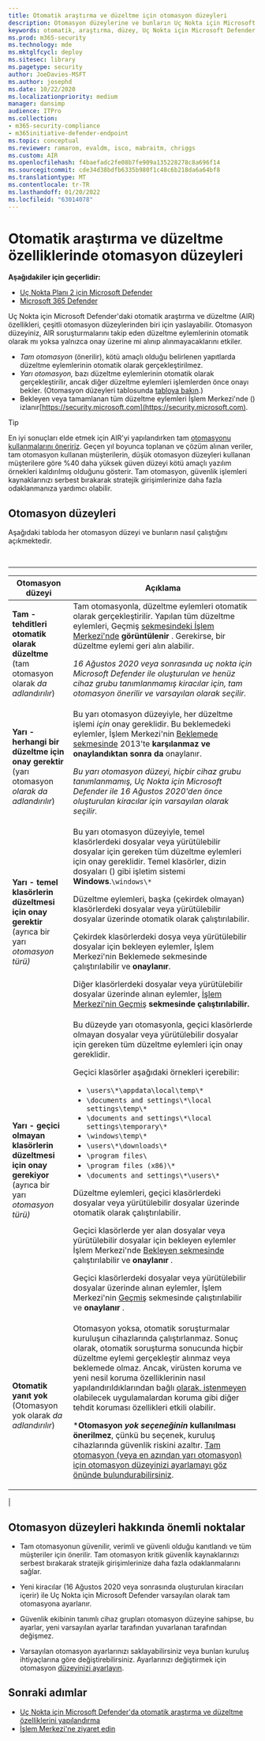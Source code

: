 ```yaml
---
title: Otomatik araştırma ve düzeltme için otomasyon düzeyleri
description: Otomasyon düzeylerine ve bunların Uç Nokta için Microsoft Defender'da nasıl çalışmalarına genel bir bakış elde olun
keywords: otomatik, araştırma, düzey, Uç Nokta için Microsoft Defender
ms.prod: m365-security
ms.technology: mde
ms.mktglfcycl: deploy
ms.sitesec: library
ms.pagetype: security
author: JoeDavies-MSFT
ms.author: josephd
ms.date: 10/22/2020
ms.localizationpriority: medium
manager: dansimp
audience: ITPro
ms.collection:
- m365-security-compliance
- m365initiative-defender-endpoint
ms.topic: conceptual
ms.reviewer: ramarom, evaldm, isco, mabraitm, chriggs
ms.custom: AIR
ms.openlocfilehash: f4baefadc2fe08b7fe909a135228278c8a696f14
ms.sourcegitcommit: cde34d38bdfb6335b980f1c48c6b218da6a64bf8
ms.translationtype: MT
ms.contentlocale: tr-TR
ms.lasthandoff: 01/20/2022
ms.locfileid: "63014078"
---
```

# <a name="automation-levels-in-automated-investigation-and-remediation-capabilities"></a>Otomatik araştırma ve düzeltme özelliklerinde otomasyon düzeyleri

**Aşağıdakiler için geçerlidir:**

- [Uç Nokta Planı 2 için Microsoft Defender](https://go.microsoft.com/fwlink/p/?linkid=2154037)
- [Microsoft 365 Defender](https://go.microsoft.com/fwlink/?linkid=2118804)

Uç Nokta için Microsoft Defender'daki otomatik araştırma ve düzeltme (AIR) özellikleri, çeşitli otomasyon düzeylerinden biri için yaslayabilir. Otomasyon düzeyiniz, AIR soruşturmalarını takip eden düzeltme eylemlerinin otomatik olarak mı yoksa yalnızca onay üzerine mi alınıp alınmayacaklarını etkiler.

- *Tam otomasyon* (önerilir), kötü amaçlı olduğu belirlenen yapıtlarda düzeltme eylemlerinin otomatik olarak gerçekleştirilmez.
- *Yarı otomasyon,* bazı düzeltme eylemlerinin otomatik olarak gerçekleştirilir, ancak diğer düzeltme eylemleri işlemlerden önce onayı bekler. (Otomasyon düzeyleri tablosunda [tabloya bakın](#levels-of-automation).)
- Bekleyen veya tamamlanan tüm düzeltme eylemleri İşlem Merkezi'nde () izlanır[https://security.microsoft.com](https://security.microsoft.com).

> [!TIP]
> En iyi sonuçları elde etmek için AIR'yi yapılandırken tam [otomasyonu kullanmalarını öneririz](configure-automated-investigations-remediation.md). Geçen yıl boyunca toplanan ve çözüm alınan veriler, tam otomasyon kullanan müşterilerin, düşük otomasyon düzeyleri kullanan müşterilere göre %40 daha yüksek güven düzeyi kötü amaçlı yazılım örnekleri kaldırılmış olduğunu gösterir. Tam otomasyon, güvenlik işlemleri kaynaklarınızı serbest bırakarak stratejik girişimlerinize daha fazla odaklanmanıza yardımcı olabilir.

## <a name="levels-of-automation"></a>Otomasyon düzeyleri

Aşağıdaki tabloda her otomasyon düzeyi ve bunların nasıl çalıştığını açıkmektedir.

<br>

****

|Otomasyon düzeyi|Açıklama|
|---|---|
|**Tam - tehditleri otomatik olarak düzeltme** <br> (tam otomasyon olarak *da adlandırılır*)|Tam otomasyonla, düzeltme eylemleri otomatik olarak gerçekleştirilir. Yapılan tüm düzeltme eylemleri, Geçmiş [sekmesindeki İşlem Merkezi'nde](auto-investigation-action-center.md) **görüntülenir** . Gerekirse, bir düzeltme eylemi geri alın alabilir. <p> *16 *_Ağustos_* 2020 veya sonrasında uç nokta için Microsoft Defender ile oluşturulan ve henüz cihaz grubu tanımlanmamış kiracılar için, tam otomasyon önerilir ve varsayılan olarak seçilir.*|
|**Yarı - herhangi bir düzeltme için onay gerektir** <br> (yarı otomasyon *olarak da adlandırılır*)|Bu yarı otomasyon düzeyiyle, her düzeltme işlemi *için* onay gereklidir. Bu beklemedeki eylemler, İşlem Merkezi'nin [Beklemede sekmesinde](auto-investigation-action-center.md) 2013'te **karşılanmaz ve onaylandıktan sonra da** onaylanır. <p> *Bu yarı otomasyon düzeyi, hiçbir cihaz grubu tanımlanmamış, Uç Nokta için Microsoft Defender ile 16 Ağustos 2020'den önce oluşturulan kiracılar için varsayılan olarak seçilir.*|
|**Yarı - temel klasörlerin düzeltmesi için onay gerektir** <br> (ayrıca bir yarı *otomasyon türü)*|Bu yarı otomasyon düzeyiyle, temel klasörlerdeki dosyalar veya yürütülebilir dosyalar için gereken tüm düzeltme eylemleri için onay gereklidir. Temel klasörler, dizin dosyaları () gibi işletim sistemi **Windows**.`\windows\*` <p> Düzeltme eylemleri, başka (çekirdek olmayan) klasörlerdeki dosyalar veya yürütülebilir dosyalar üzerinde otomatik olarak çalıştırılabilir. <p> Çekirdek klasörlerdeki dosya veya yürütülebilir dosyalar için bekleyen eylemler, İşlem Merkezi'nin Beklemede [](auto-investigation-action-center.md)sekmesinde çalıştırılabilir ve **onaylanır**. <p> Diğer klasörlerdeki dosyalar veya yürütülebilir dosyalar üzerinde alınan eylemler, [İşlem Merkezi'nin Geçmiş](auto-investigation-action-center.md) **sekmesinde çalıştırılabilir.**|
|**Yarı - geçici olmayan klasörlerin düzeltmesi için onay gerekiyor** <br> (ayrıca bir yarı *otomasyon türü)*|Bu düzeyde yarı otomasyonla, geçici klasörlerde olmayan dosyalar veya yürütülebilir dosyalar için gereken tüm düzeltme eylemleri için onay gereklidir. <p> Geçici klasörler aşağıdaki örnekleri içerebilir: <ul><li>`\users\*\appdata\local\temp\*`</li><li>`\documents and settings\*\local settings\temp\*`</li><li>`\documents and settings\*\local settings\temporary\*`</li><li>`\windows\temp\*`</li><li>`\users\*\downloads\*`</li><li>`\program files\`</li><li>`\program files (x86)\*`</li><li>`\documents and settings\*\users\*`</li></ul> <p> Düzeltme eylemleri, geçici klasörlerdeki dosyalar veya yürütülebilir dosyalar üzerinde otomatik olarak çalıştırılabilir. <p> Geçici klasörlerde yer alan dosyalar veya yürütülebilir dosyalar için bekleyen eylemler İşlem Merkezi'nde [Bekleyen sekmesinde](auto-investigation-action-center.md) çalıştırılabilir ve **onaylanır** . <p> Geçici klasörlerdeki dosyalar veya yürütülebilir dosyalar üzerinde alınan eylemler, İşlem Merkezi'nin [Geçmiş](auto-investigation-action-center.md) sekmesinde çalıştırılabilir ve **onaylanır** .|
|**Otomatik yanıt yok** <br> (Otomasyon yok olarak *da adlandırılır*)|Otomasyon yoksa, otomatik soruşturmalar kuruluşun cihazlarında çalıştırlanmaz. Sonuç olarak, otomatik soruşturma sonucunda hiçbir düzeltme eylemi gerçekleştir alınmaz veya beklemede olmaz. Ancak, virüsten koruma ve yeni nesil koruma özelliklerinin nasıl yapılandırıldıklarından bağlı [olarak, istenmeyen](/windows/security/threat-protection/microsoft-defender-antivirus/detect-block-potentially-unwanted-apps-microsoft-defender-antivirus) olabilecek uygulamalardan koruma gibi diğer tehdit koruması özellikleri etkili olabilir. <p> ***Otomasyon *yok seçeneğinin* kullanılması önerilmez**, çünkü bu seçenek, kuruluş cihazlarında güvenlik riskini azaltır. [Tam otomasyon (veya en azından yarı otomasyon) için otomasyon düzeyinizi ayarlamayı göz önünde bulundurabilirsiniz](/microsoft-365/security/defender-endpoint/machine-groups).|
|

## <a name="important-points-about-automation-levels"></a>Otomasyon düzeyleri hakkında önemli noktalar

- Tam otomasyonun güvenilir, verimli ve güvenli olduğu kanıtlandı ve tüm müşteriler için önerilir. Tam otomasyon kritik güvenlik kaynaklarınızı serbest bırakarak stratejik girişimlerinize daha fazla odaklanmalarını sağlar.

- Yeni kiracılar (16 Ağustos 2020 veya sonrasında oluşturulan kiracıları içerir) ile Uç Nokta için Microsoft Defender varsayılan olarak tam otomasyona ayarlanır.

- Güvenlik ekibinin tanımlı cihaz grupları otomasyon düzeyine sahipse, bu ayarlar, yeni varsayılan ayarlar tarafından yuvarlanan tarafından değişmez.

- Varsayılan otomasyon ayarlarınızı saklayabilirsiniz veya bunları kuruluş ihtiyaçlarına göre değiştirebilirsiniz. Ayarlarınızı değiştirmek için otomasyon [düzeyinizi ayarlayın](/microsoft-365/security/defender-endpoint/configure-automated-investigations-remediation#set-up-device-groups).

## <a name="next-steps"></a>Sonraki adımlar

- [Uç Nokta için Microsoft Defender'da otomatik araştırma ve düzeltme özelliklerini yapılandırma](configure-automated-investigations-remediation.md)
- [İşlem Merkezi'ne ziyaret edin](/microsoft-365/security/defender-endpoint/auto-investigation-action-center#the-action-center)
